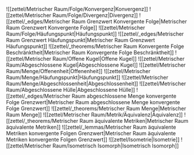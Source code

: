 ![[zettel/Metrischer Raum/Folge/Konvergenz|Konvergenz]]
![[zettel/Metrischer Raum/Folge/Divergenz|Divergenz]]
![[zettel/_edges/Metrischer Raum Grenzwert Konvergente Folge|Metrischer Raum Grenzwert Konvergente Folge]]
![[zettel/Metrischer Raum/Folge/Häufungspunkt|Häufungspunkt]]
![[zettel/_edges/Metrischer Raum Grenzwert Häufungspunkt|Metrischer Raum Grenzwert Häufungspunkt]]
![[zettel/_theorems/Metrischer Raum Konvergente Folge Beschränktheit|Metrischer Raum Konvergente Folge Beschränktheit]]
![[zettel/Metrischer Raum/Offene Kugel|Offene Kugel]]
![[zettel/Metrischer Raum/Abgeschlossene Kugel|Abgeschlossene Kugel]]
![[zettel/Metrischer Raum/Menge/Offenenheit|Offenenheit]]
![[zettel/Metrischer Raum/Menge/Häufungspunkt|Häufungspunkt]]
![[zettel/Metrischer Raum/Menge/Abgeschlossenheit|Abgeschlossenheit]]
![[zettel/Metrischer Raum/Abgeschlossene Hülle|Abgeschlossene Hülle]]
![[zettel/_edges/Metrischer Raum abgeschlossene Menge konvergente Folge Grenzwert|Metrischer Raum abgeschlossene Menge konvergente Folge Grenzwert]]
![[zettel/_theorems/Metrischer Raum Menge|Metrischer Raum Menge]]
![[zettel/Metrischer Raum/Metrik/Äquivalenz|Äquivalenz]]
![[zettel/_theorems/Metrischer Raum äquivalente Metriken|Metrischer Raum äquivalente Metriken]]
![[zettel/_lemmas/Metrischer Raum äquivalente Metriken konvergente Folgen Grenzwert|Metrischer Raum äquivalente Metriken konvergente Folgen Grenzwert]]
![[zettel/Isometrie|Isometrie]]
![[zettel/Metrischer Raum/Isometrisch Isomorph|Isometrisch Isomorph]]